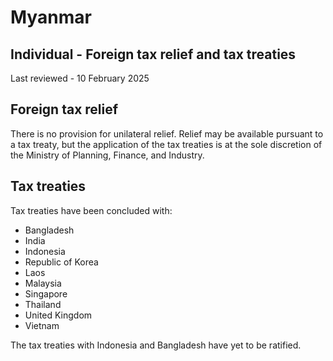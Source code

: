 # Myanmar
## Individual - Foreign tax relief and tax treaties
Last reviewed - 10 February 2025
## Foreign tax relief
There is no provision for unilateral relief. Relief may be available pursuant to a tax treaty, but the application of the tax treaties is at the sole discretion of the Ministry of Planning, Finance, and Industry.
## Tax treaties
Tax treaties have been concluded with:
  * Bangladesh
  * India
  * Indonesia
  * Republic of Korea
  * Laos
  * Malaysia
  * Singapore
  * Thailand
  * United Kingdom
  * Vietnam


The tax treaties with Indonesia and Bangladesh have yet to be ratified.
